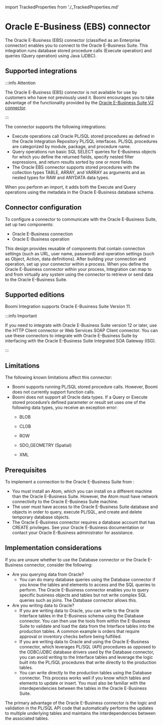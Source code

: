 import TrackedProperties from './_TrackedProperties.md'

# Oracle E-Business \(EBS\) connector 

<head>
  <meta name="guidename" content="Integration"/>
  <meta name="context" content="GUID-9f6dc6c0-d070-4725-837e-9eb15e42114f"/>
</head>


The Oracle E-Business \(EBS\) connector \(classified as an Enterprise connector\) enables you to connect to the Oracle E-Business Suite. This integration runs database stored procedure calls \(Execute operation\) and queries \(Query operation\) using Java \(JDBC\).

## Supported integrations 

:::info Attention

The Oracle E-Business \(EBS\) connector is not available for use by customers who have not previously used it. Boomi encourages you to take advantage of the functionality provided by the [Oracle E-Business Suite V2 connector](../Connectors/int-Oracle_EBS_V2_connector_5083af8a-8d20-4262-8020-aac9cf558d4e.mdx).

:::

The connector supports the following integrations:

-   Execute operations call Oracle PL/SQL stored procedures as defined in the Oracle Integration Repository PL/SQL interfaces. PL/SQL procedures are categorized by module, package, and procedure name.
-   Query operations run basic SQL SELECT queries for E-Business objects for which you define the returned fields, specify nested filter expressions, and return results sorted by one or more fields.
-   The Oracle EBS connector supports stored procedures with the collection types TABLE, ARRAY, and VARRAY as arguments and as nested types for RAW and ANYDATA data types.

When you perform an import, it adds both the Execute and Query operations using the metadata in the Oracle E-Business database schema.

## Connector configuration 

To configure a connector to communicate with the Oracle E-Business Suite, set up two components:

-   Oracle E-Business connection
-   Oracle E-Business operation

This design provides reusable of components that contain connection settings \(such as URL, user name, password\) and operation settings \(such as Object, Action, data definitions\). After building your connection and operation, set up your connector within a process. When you define the Oracle E-Business connector within your process, Integration can map to and from virtually any system using the connector to retrieve or send data to the Oracle E-Business Suite.

## Supported editions 

Boomi Integration supports Oracle E-Business Suite Version 11.

:::info Important

If you need to integrate with Oracle E-Business Suite version 12 or later, use the HTTP Client connector or Web Services SOAP Client connector. You can use these connectors to integrate with Oracle E-Business Suite by interfacing with the Oracle E-Business Suite Integrated SOA Gateway \(ISG\).

:::

## Limitations 

The following known limitations affect this connector:

-   Boomi supports running PL/SQL stored procedure calls. However, Boomi does not currently support function calls.
-   Boomi does not support all Oracle data types. If a Query or Execute stored procedure’s defined parameter or result set uses one of the following data types, you receive an exception error:
    -   BLOB

    -   CLOB

    -   ROW

    -   SDO\_GEOMETRY \(Spatial\)

    -   XML


## Prerequisites 

To implement a connection to the Oracle E-Business Suite from :

-   You must install an Atom, which you can install on a different machine than the Oracle E-Business Suite. However, the Atom must have network connectivity to the Oracle E-Business Suite machine.
-   The user must have access to the Oracle E-Business Suite database and objects in order to query, execute PL/SQL, and create and delete temporary database objects.
-   The Oracle E-Business connector requires a database account that has CREATE privileges. See your Oracle E-Business documentation or contact your Oracle E-Business administrator for assistance.

## Implementation considerations 

If you are unsure whether to use the Database connector or the Oracle E-Business connector, consider the following:

-   Are you querying data from Oracle?
    -   You can do many database queries using the Database connector if you know the tables and elements to access and the SQL queries to perform. The Oracle E-Business connector enables you to query specific business objects and tables but not write complex SQL queries such as joins. The Database connector allows this.
-   Are you writing data to Oracle?
    -   If you are writing data to Oracle, you can write to the Oracle Interface tables in the E-Business schema using the Database connector. You can then use the tools from within the E-Business Suite to validate and load the data from the Interface tables into the production tables. A common example is orders that require approval or inventory checks before being fulfilled.
    -   If you are writing data to Oracle and using the Oracle E-Business connector, which leverages PL/SQL \(API\) procedures as opposed to the ODBC/JDBC database drivers used by the Database connector, you can avoid writing to the Interface tables and leverage the logic built into the PL/SQL procedures that write directly to the production tables.
    -   You can write directly to the production tables using the Database connector. This process works well if you know which tables and elements to update or insert. You must also be familiar with the interdependencies between the tables in the Oracle E-Business Suite.

The primary advantage of the Oracle E-Business connector is the logic and validation in the PL/SQL API code that automatically performs the updates to multiple underlying tables and maintains the interdependencies between the associated tables.

<TrackedProperties />